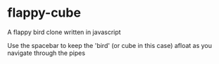 # flappy-cube
A flappy bird clone written in javascript

Use the spacebar to keep the 'bird' (or cube in this case) afloat as you navigate through the pipes
